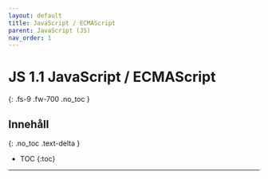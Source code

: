 ```yaml
---
layout: default
title: JavaScript / ECMAScript
parent: JavaScript (JS)
nav_order: 1
---
```


# JS 1.1 JavaScript / ECMAScript
{: .fs-9 .fw-700 .no_toc }

## Innehåll
{: .no_toc .text-delta }

- TOC
{:toc}

---
